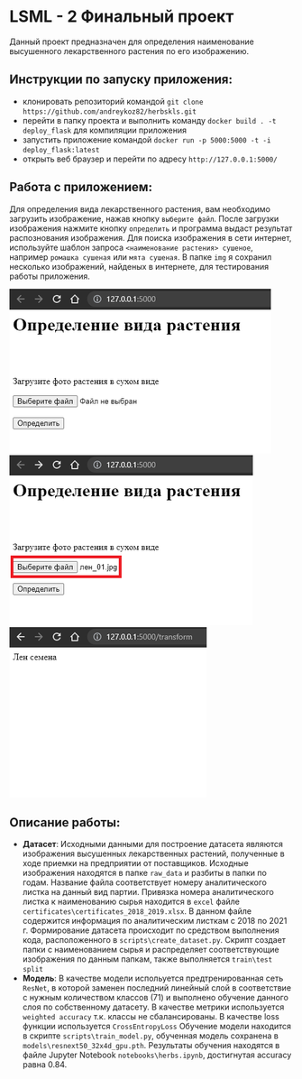 # LSML - 2 Финальный проект
Данный проект предназначен для определения наименование высушенного лекарственного растения по его изображению.

## Инструкции по запуску приложения:
- клонировать репозиторий командой `git clone https://github.com/andreykoz82/herbskls.git`
- перейти в папку проекта и выполнить команду `docker build . -t deploy_flask` для компиляции приложения
- запустить приложение командой `docker run -p 5000:5000 -t -i deploy_flask:latest`
- открыть веб браузер и перейти по адресу `http://127.0.0.1:5000/`

## Работа с приложением:
Для определения вида лекарственного растения, вам необходимо загрузить изображение, нажав кнопку `выберите файл`.
После загрузки изображения нажмите кнопку `определить` и программа выдаст результат распознования изображения.
Для поиска изображения в сети интернет, используйте шаблон запроса `<наименование растения> сушеное`, например `ромашка сушеная` или `мята сушеная`.
В папке `img` я сохранил несколько изображений, найденых в интернете, для тестирования работы приложения.

![alt text](screenshots/1.png)
![alt text](screenshots/2.png)
![alt text](screenshots/3.png)

## Описание работы:
- **Датасет**: Исходными данными для построение датасета являются изображения высушенных лекарственных растений, полученные в ходе приемки на предприятии от поставщиков.
Исходные изображения находятся в папке `raw_data` и разбиты в папки по годам. Название файла соответствует номеру аналитического листка на данный вид партии.
Привязка номера аналитического листка к наименованию сырья находится в `excel` файле `certificates\certificates_2018_2019.xlsx`. В данном файле содержится информация по
аналитическим листкам с 2018 по 2021 г.
Формирование датасета происходит по средством выполнения кода, расположенного в `scripts\create_dataset.py`. Скрипт создает папки с наименованием сырья и распределяет 
соответствующие изображения по данным папкам, также выполняется `train\test split`
- **Модель**: В качестве модели испольуется предтренированная сеть `ResNet`, в которой заменен последний линейный слой в соответствие с нужным количеством классов (71)
и выполнено обучение данного слоя по собственному датасету.
В качестве метрики используется `weighted accuracy` т.к. классы не сбалансированы. В качестве loss функции используется `CrossEntropyLoss`
Обучение модели находится в скрипте `scripts\train_model.py`, обученная модель сохранена в `models\resnext50_32x4d_gpu.pth`. 
Результаты обучения находятся в файле Jupyter Notebook `notebooks\herbs.ipynb`, достигнутая accuracy равна 0.84.
